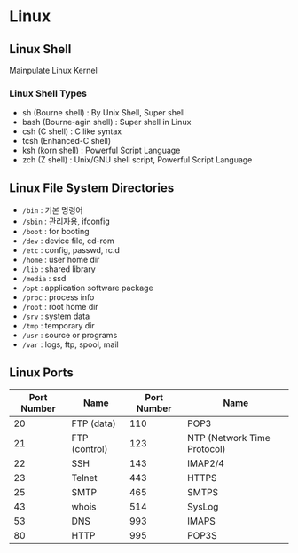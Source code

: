 # Linux

## Linux Shell

Mainpulate Linux Kernel

### Linux Shell Types

- sh (Bourne shell) : By Unix Shell, Super shell
- bash (Bourne-agin shell) : Super shell in Linux
- csh (C shell) : C like syntax
- tcsh (Enhanced-C shell)
- ksh (korn shell) : Powerful Script Language
- zch (Z shell) : Unix/GNU shell script, Powerful Script Language



## Linux File System Directories

- `/bin` : 기본 명령어
- `/sbin` : 관리자용, ifconfig
- `/boot` : for booting
- `/dev` : device file, cd-rom
- `/etc` : config, passwd, rc.d
- `/home` : user home dir
- `/lib` : shared library
- `/media` : ssd
- `/opt` : application software package
- `/proc` : process info
- `/root` : root home dir
- `/srv` : system data
- `/tmp` : temporary dir
- `/usr` : source or programs
- `/var` : logs, ftp, spool, mail

## Linux Ports

| Port Number | Name          | Port Number | Name                        |
| ----------- | ------------- | ----------- | --------------------------- |
| 20          | FTP (data)    | 110         | POP3                        |
| 21          | FTP (control) | 123         | NTP (Network Time Protocol) |
| 22          | SSH           | 143         | IMAP2/4                     |
| 23          | Telnet        | 443         | HTTPS                       |
| 25          | SMTP          | 465         | SMTPS                       |
| 43          | whois         | 514         | SysLog                      |
| 53          | DNS           | 993         | IMAPS                       |
| 80          | HTTP          | 995         | POP3S                       |

